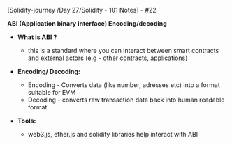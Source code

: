 [Solidity-journey /Day 27/Solidity - 101 Notes] - #22

**ABI (Application binary interface) Encoding/decoding** 

- **What is ABI ?** 
    -  this is a standard where you can interact between smart contracts and external actors (e.g - other contracts, applications)

- **Encoding/ Decoding:** 
    - Encoding - Converts data (like number, adresses etc) into a format suitable for EVM 
    - Decoding - converts raw transaction data back  into human readable format 

- **Tools:** 
    - web3.js, ether.js and solidity libraries help interact with ABI 